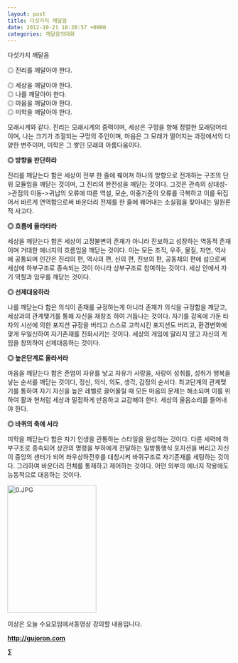 ```yaml
---
layout: post
title: 다섯가지 깨달음
date: 2012-10-21 18:28:57 +0900
categories: 깨달음의대화
---
```

다섯가지 깨달음

◎ 진리를 깨달아야 한다.

  
◎ 세상을 깨달아야 한다.  
◎ 나를 깨달아야 한다.  
◎ 마음을 깨달아야 한다.  
◎ 미학을 깨달아야 한다.



모래시계와 같다. 진리는 모래시계의 중력이며, 세상은 구멍을 향해 정렬한 모래덩어리이며, 나는 크기가 조절되는 구멍의 주인이며, 마음은 그 모래가 떨어지는 과정에서의 다양한 변주이며, 미학은 그 쌓인 모래의 아름다움이다.







**◎ 방향을 판단하라**

진리를 깨닫는다 함은 세상이 전부 한 줄에 꿰어져 하나의 방향으로 전개하는 구조의 단위 모듈임을 깨닫는 것이며, 그 진리의 완전성을 깨닫는 것이다. 그것은 관측의 상대성->관점의 이동->귀납의 오류에 따른 역설, 모순, 이중기준의 오류를 극복하고 이를 뒤집어서 바르게 연역함으로써 바운더리 전체를 한 줄에 꿰어내는 소실점을 찾아내는 일원론적 사고다.





**◎ 흐름에 올라타라**

세상을 깨닫는다 함은 세상이 고정불변의 존재가 아니라 진보하고 성장하는 역동적 존재이며 거대한 에너지의 흐름임을 깨닫는 것이다. 이는 모든 조직, 우주, 물질, 자연, 역사에 공통되며 인간은 진리의 편, 역사의 편, 신의 편, 진보의 편, 공동체의 편에 섬으로써 세상에 하부구조로 종속되는 것이 아니라 상부구조로 참여하는 것이다. 세상 안에서 자기 역할과 임무를 깨닫는 것이다.





**◎ 선제대응하라**

나를 깨닫는다 함은 의식이 존재를 규정하는게 아니라 존재가 의식을 규정함을 깨닫고, 세상과의 관계맺기를 통해 자신을 재창조 하여 거듭나는 것이다. 자기를 감옥에 가둔 타자의 시선에 의한 포지션 규정을 버리고 스스로 고착시킨 포지션도 버리고, 환경변화에 맞게 우일신하여 자기존재를 진화시키는 것이다. 세상의 게임에 말리지 않고 자신의 게임을 창의하여 선제대응하는 것이다.





**◎ 높은단계로 올라서라**

마음을 깨닫는다 함은 존엄이 자유를 낳고 자유가 사랑을, 사랑이 성취를, 성취가 행복을 낳는 순서를 깨닫는 것이다, 정신, 의식, 의도, 생각, 감정의 순서다. 최고단계의 관계맺기를 통하여 자기 자신을 높은 레벨로 끌어올릴 때 모든 마음의 문제는 해소되며 이를 위하여 활과 현처럼 세상과 밀접하게 반응하고 교감해야 한다. 세상의 울음소리를 들어내야 한다.





**◎ 바퀴의 축에 서라**

미학을 깨닫는다 함은 자기 인생을 관통하는 스타일을 완성하는 것이다. 다른 세력에 하부구조로 종속되어 상관의 명령을 부하에게 전달하는 일방통행식 포지션을 버리고 자신이 중앙의 센터가 되어 좌우상하전후를 대칭시켜 바퀴구조로 자기존재를 세팅하는 것이다. 그리하여 바운더리 전체를 통제하고 제어하는 것이다. 어떤 외부의 에너지 작용에도 능동적으로 대응하는 것이다.









<a href="?mid=WaytoWin" target="_self" style="color: rgb(51, 51, 51); "><img src="assets/attach/images/199/290/248/123456.JPG" alt="0.JPG" title="0.JPG" width="200" height="287" rel="xe_gallery" style="border: 0px; " /></a>



이상은 오늘 수요모임에서동영상 강의할 내용입니다.









**<a href="http://gujoron.com/" target="_blank" style="color: rgb(51, 51, 51); ">http://gujoron.com</a>**  


**∑**
